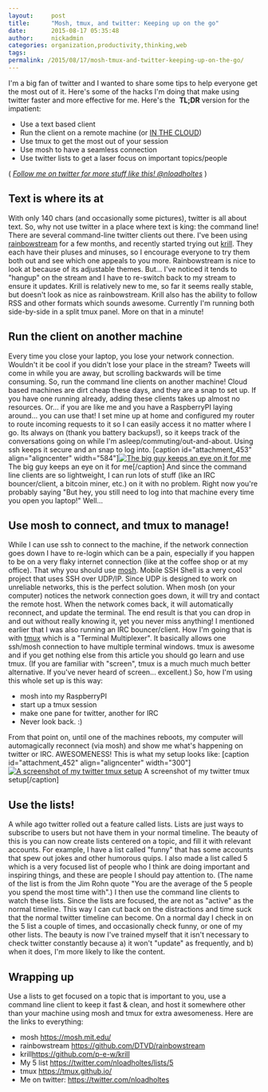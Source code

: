 ```yaml
---
layout:     post
title:      "Mosh, tmux, and twitter: Keeping up on the go"
date:       2015-08-17 05:35:48
author:     nickadmin
categories: organization,productivity,thinking,web
tags:  
permalink: /2015/08/17/mosh-tmux-and-twitter-keeping-up-on-the-go/
---
```

I'm a big fan of twitter and I wanted to share some tips to help everyone get the most out of it. Here's some of the hacks I'm doing that make using twitter faster and more effective for me. Here's the  **TL;DR** version for the impatient: 

  * Use a text based client
  * Run the client on a remote machine (or [IN THE CLOUD](https://m.do.co/c/76f9b19dc762))
  * Use tmux to get the most out of your session
  * Use mosh to have a seamless connection
  * Use twitter lists to get a laser focus on important topics/people

( _[Follow me on twitter for more stuff like this! @nloadholtes](https://twitter.com/nloadholtes)_ ) 

## Text is where its at

With only 140 chars (and occasionally some pictures), twitter is all about text. So, why not use twitter in a place where text is king: the command line! There are several command-line twitter clients out there. I've been using [rainbowstream](https://github.com/DTVD/rainbowstream) for a few months, and recently started trying out [krill](https://github.com/p-e-w/krill). They each have their pluses and minuses, so I encourage everyone to try them both out and see which one appeals to you more. Rainbowstream is nice to look at because of its adjustable themes. But... I've noticed it tends to "hangup" on the stream and I have to re-switch back to my stream to ensure it updates. Krill is relatively new to me, so far it seems really stable, but doesn't look as nice as rainbowstream. Krill also has the ability to follow RSS and other formats which sounds awesome. Currently I'm running both side-by-side in a split tmux panel. More on that in a minute! 

## Run the client on another machine

Every time you close your laptop, you lose your network connection. Wouldn't it be cool if you didn't lose your place in the stream? Tweets will come in while you are away, but scrolling backwards will be time consuming. So, run the command line clients on another machine! Cloud based machines are dirt cheap these days, and they are a snap to set up. If you have one running already, adding these clients takes up almost no resources. Or... if you are like me and you have a RaspberryPI laying around... you can use that! I set mine up at home and configured my router to route incoming requests to it so I can easily access it no matter where I go. Its always on (thank you battery backups!), so it keeps track of the conversations going on while I'm asleep/commuting/out-and-about. Using ssh keeps it secure and an snap to log into. [caption id="attachment_453" align="aligncenter" width="584"][![The big guy keeps an eye on it for me](/blog-imgs/uploads/2015/08/20608765435_32023eb3db_k-1024x615.jpg)](/blog-imgs/uploads/2015/08/20608765435_32023eb3db_k.jpg) The big guy keeps an eye on it for me[/caption] And since the command line clients are so lightweight, I can run lots of stuff (like an IRC bouncer/client, a bitcoin miner, etc.) on it with no problem. Right now you're probably saying "But hey, you still need to log into that machine every time you open you laptop!" Well... 

## Use mosh to connect, and tmux to manage!

While I can use ssh to connect to the machine, if the network connection goes down I have to re-login which can be a pain, especially if you happen to be on a very flaky internet connection (like at the coffee shop or at my office). That why you should use [mosh](https://mosh.mit.edu/). Mobile SSH Shell is a very cool project that uses SSH over UDP/IP. Since UDP is designed to work on unreliable networks, this is the perfect solution. When mosh (on your computer) notices the network connection goes down, it will try and contact the remote host. When the network comes back, it will automatically reconnect, and update the terminal. The end result is that you can drop in and out without really knowing it, yet you never miss anything! I mentioned earlier that I was also running an IRC bouncer/client. How I'm going that is with [tmux](https://tmux.github.io/) which is a "Terminal Multiplexer". It basically allows one ssh/mosh connection to have multiple terminal windows. tmux is awesome and if you get nothing else from this article you should go learn and use tmux. (If you are familiar with "screen", tmux is a much much much better alternative. If you've never heard of screen... excellent.) So, how I'm using this whole set up is this way: 

  * mosh into my RaspberryPI
  * start up a tmux session
  * make one pane for twitter, another for IRC
  * Never look back. :)

From that point on, until one of the machines reboots, my computer will automagically reconnect (via mosh) and show me what's happening on twitter or IRC. AWESOMENESS! This is what my setup looks like: [caption id="attachment_452" align="aligncenter" width="300"][![A screenshot of my twitter tmux setup](/blog-imgs/uploads/2015/08/Screen-Shot-2015-08-14-at-9.38.47-AM-300x201.png)](/blog-imgs/uploads/2015/08/Screen-Shot-2015-08-14-at-9.38.47-AM.png) A screenshot of my twitter tmux setup[/caption] 

## Use the lists!

A while ago twitter rolled out a feature called lists. Lists are just ways to subscribe to users but not have them in your normal timeline. The beauty of this is you can now create lists centered on a topic, and fill it with relevant accounts. For example, I have a list called "funny" that has some accounts that spew out jokes and other humorous quips. I also made a list called 5 which is a very focused list of people who I think are doing important and inspiring things, and these are people I should pay attention to. (The name of the list is from the Jim Rohn quote "You are the average of the 5 people you spend the most time with".) I then use the command line clients to watch these lists. Since the lists are focused, the are not as "active" as the normal timeline. This way I can cut back on the distractions and time suck that the normal twitter timeline can become. On a normal day I check in on the 5 list a couple of times, and occasionally check funny, or one of my other lists. The beauty is now I've trained myself that it isn't necessary to check twitter constantly because a) it won't "update" as frequently, and b) when it does, I'm more likely to like the content. 

## Wrapping up

Use a lists to get focused on a topic that is important to you, use a command line client to keep it fast & clean, and host it somewhere other than your machine using mosh and tmux for extra awesomeness. Here are the links to everything: 

  * mosh <https://mosh.mit.edu/>
  * rainbowstream <https://github.com/DTVD/rainbowstream>
  * krill<https://github.com/p-e-w/krill>
  * My 5 list <https://twitter.com/nloadholtes/lists/5>
  * tmux <https://tmux.github.io/>
  * Me on twitter: <https://twitter.com/nloadholtes>


<!--stackedit_data:
eyJoaXN0b3J5IjpbMTY5Mzk1NTU4Nl19
-->